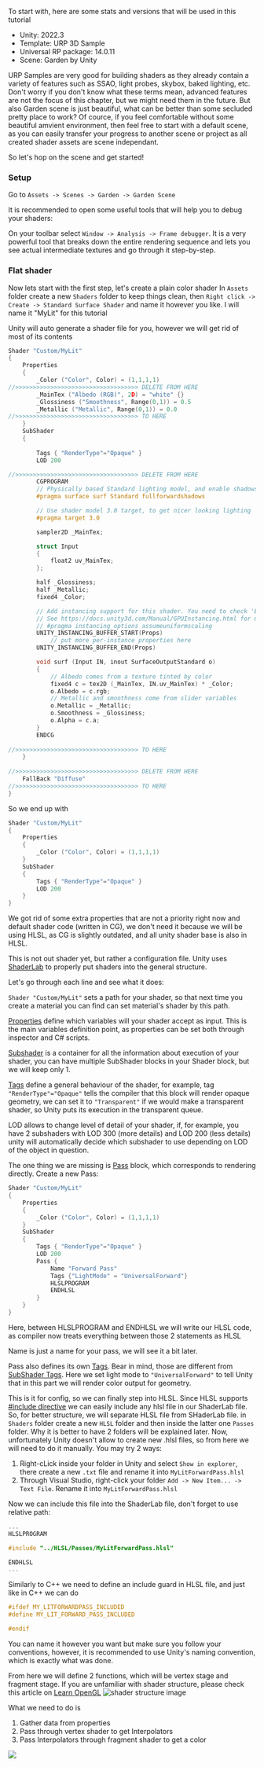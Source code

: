 To start with, here are some stats and versions that will be used in this tutorial

- Unity: 2022.3 
- Template: URP 3D Sample
- Universal RP package: 14.0.11
- Scene: Garden by Unity

URP Samples are very good for building shaders as they already contain a variety of features such as SSAO, light probes, skybox, baked lighting, etc. Don't worry if you don't know what these terms mean, advanced features are not the focus of this chapter, but we might need them in the future. But also Garden scene is just beautiful, what can be better than some secluded pretty place to work? Of cource, if you feel comfortable without some beautiful amvient environment, then feel free to start with a default scene, as you can easily transfer your progress to another scene or project as all created shader assets are scene independant.

So let's hop on the scene and get started!

### Setup
Go to `Assets -> Scenes -> Garden -> Garden Scene`

It is recommended to open some useful tools that will help you to debug your shaders:

On your toolbar select `Window -> Analysis -> Frame debugger`. It is a very powerful tool that breaks down the entire rendering sequence and lets you see actual intermediate textures and go through it step-by-step.

### Flat shader
Now lets start with the first step, let's create a plain color shader
In `Assets` folder create a new `Shaders` folder to keep things clean, then `Right click -> Create -> Standard Surface Shader` and name it however you like. I will name it "MyLit" for this tutorial

Unity will auto generate a shader file for you, however we will get rid of most of its contents

```C++
Shader "Custom/MyLit"
{
    Properties
    {
        _Color ("Color", Color) = (1,1,1,1)
//>>>>>>>>>>>>>>>>>>>>>>>>>>>>>>>>>>> DELETE FROM HERE
        _MainTex ("Albedo (RGB)", 2D) = "white" {}
        _Glossiness ("Smoothness", Range(0,1)) = 0.5
        _Metallic ("Metallic", Range(0,1)) = 0.0
//>>>>>>>>>>>>>>>>>>>>>>>>>>>>>>>>>>> TO HERE
    }
    SubShader
    {
        
        Tags { "RenderType"="Opaque" }
        LOD 200

//>>>>>>>>>>>>>>>>>>>>>>>>>>>>>>>>>>> DELETE FROM HERE
        CGPROGRAM
        // Physically based Standard lighting model, and enable shadows on all light types
        #pragma surface surf Standard fullforwardshadows

        // Use shader model 3.0 target, to get nicer looking lighting
        #pragma target 3.0

        sampler2D _MainTex;

        struct Input
        {
            float2 uv_MainTex;
        };

        half _Glossiness;
        half _Metallic;
        fixed4 _Color;

        // Add instancing support for this shader. You need to check 'Enable Instancing' on materials that use the shader.
        // See https://docs.unity3d.com/Manual/GPUInstancing.html for more information about instancing.
        // #pragma instancing_options assumeuniformscaling
        UNITY_INSTANCING_BUFFER_START(Props)
            // put more per-instance properties here
        UNITY_INSTANCING_BUFFER_END(Props)

        void surf (Input IN, inout SurfaceOutputStandard o)
        {
            // Albedo comes from a texture tinted by color
            fixed4 c = tex2D (_MainTex, IN.uv_MainTex) * _Color;
            o.Albedo = c.rgb;
            // Metallic and smoothness come from slider variables
            o.Metallic = _Metallic;
            o.Smoothness = _Glossiness;
            o.Alpha = c.a;
        }
        ENDCG
        
//>>>>>>>>>>>>>>>>>>>>>>>>>>>>>>>>>>> TO HERE
    }
    
//>>>>>>>>>>>>>>>>>>>>>>>>>>>>>>>>>>> DELETE FROM HERE
    FallBack "Diffuse"
//>>>>>>>>>>>>>>>>>>>>>>>>>>>>>>>>>>> TO HERE
}
```

So we end up with
```C++
Shader "Custom/MyLit"
{
    Properties
    {
        _Color ("Color", Color) = (1,1,1,1)
    }
    SubShader
    {
        Tags { "RenderType"="Opaque" }
        LOD 200
    }
}
```
We got rid of some extra properties that are not a priority right now and default shader code (written in CG), we don't need it because we will be using HLSL, as CG is slightly outdated, and all unity shader base is also in HLSL.

This is not out shader yet, but rather a configuration file. Unity uses [ShaderLab](/ShaderLab/README.md) to properly put shaders into the general structure.

Let's go through each line and see what it does:

`Shader "Custom/MyLit"` sets a path for your shader, so that next time you create a material you can find can set material's shader by this path.

[Properties](/ShaderLab/Properties/README.md) define which variables will your shader accept as input. This is the main variables definition point, as properties can be set both through inspector and C# scripts.

[Subshader](/ShaderLab/SubShader/README.md) is a container for all the information about execution of your shader, you can have multiple SubShader blocks in your Shader block, but we will keep only 1.

[Tags](/ShaderLab/SubShader/README.md/#tags-for-subshader) define a general behaviour of the shader, for example, tag `"RenderType"="Opaque"` tells the compiler that this block will render opaque geometry, we can set it to `"Transparent"` if we would make a transparent shader, so Unity puts its execution in the transparent queue.

LOD allows to change level of detail of your shader, if, for example, you have 2 subshaders with LOD 300 (more details) and LOD 200 (less details) unity will automatically decide which subshader to use depending on LOD of the object in question.

The one thing we are missing is [Pass](/ShaderLab/Pass/README.md) block, which corresponds to rendering directly. Create a new Pass:

```C++
Shader "Custom/MyLit"
{
    Properties
    {
        _Color ("Color", Color) = (1,1,1,1)
    }
    SubShader
    {
        Tags { "RenderType"="Opaque" }
        LOD 200
        Pass {
            Name "Forward Pass"
            Tags {"LightMode" = "UniversalForward"}
            HLSLPROGRAM
            ENDHLSL
        }
    }
}
```

Here, between HLSLPROGRAM and ENDHLSL we will write our HLSL code, as compiler now treats everything between those 2 statements as HLSL

Name is just a name for your pass, we will see it a bit later.

Pass also defines its own [Tags](/ShaderLab/Pass/README.md/#tags-for-pass). Bear in mind, those are different from [SubShader Tags](/ShaderLab/SubShader/README.md/#tags-for-subshader). Here we set light mode to `"UniversalForward"` to tell Unity that in this part we will render color output for geometry.

This is it for config, so we can finally step into HLSL. Since HLSL supports [#include directive](https://learn.microsoft.com/en-us/windows/win32/direct3dhlsl/dx-graphics-hlsl-appendix-pre-include) we can easily include any hlsl file in our ShaderLab file. So, for better structure, we will separate HLSL file from SHaderLab file. in `Shaders` folder create a new `HLSL` folder and then inside the latter one `Passes` folder. Why it is better to have 2 folders will be explained later. Now, unfortunately Unity doesn't allow to create new .hlsl files, so from here we will need to do it manually. You may try 2 ways:

1. Right-cLick inside your folder in Unity and select `Show in explorer`, there create a new `.txt` file and rename it into `MyLitForwardPass.hlsl`
2. Through Visual Studio, right-click your folder `Add -> New Item... -> Text File`. Rename it into `MyLitForwardPass.hlsl`

Now we can include this file into the ShaderLab file, don't forget to use relative path:

```C++
...
HLSLPROGRAM

#include "../HLSL/Passes/MyLitForwardPass.hlsl"

ENDHLSL
...
```

Similarly to C++ we need to define an include guard in HLSL file, and just like in C++ we can do

```C++
#ifdef MY_LITFORWARDPASS_INCLUDED
#define MY_LIT_FORWARD_PASS_INCLUDED

#endif
```

You can name it however you want but make sure you follow your conventions, however, it is recommended to use Unity's naming convention, which is exactly what was done.

From here we will define 2 functions, which will be vertex stage and fragment stage. If you are unfamiliar with shader structure, please check this article on [Learn OpenGL](https://learnopengl.com/Getting-started/Hello-Triangle) ![shader structure image](https://learnopengl.com/img/getting-started/pipeline.png)

What we need to do is
1. Gather data from properties
2. Pass through vertex shader to get Interpolators
3. Pass Interpolators through fragment shader to get a color

![](/src/images/HLSL%20Shader%20Structure.png)
